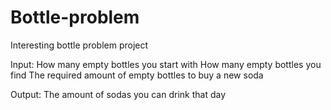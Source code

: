# Bottle-problem
Interesting bottle problem project

Input:
  How many empty bottles you start with
  How many empty bottles you find
  The required amount of empty bottles to buy a new soda
  
 Output:
  The amount of sodas you can drink that day
